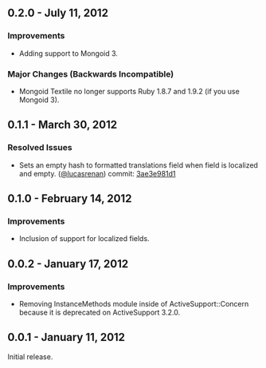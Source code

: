 ## 0.2.0 - July 11, 2012

### Improvements

* Adding support to Mongoid 3.

### Major Changes (Backwards Incompatible)

* Mongoid Textile no longer supports Ruby 1.8.7 and 1.9.2 (if you use Mongoid 3).

## 0.1.1 - March 30, 2012

### Resolved Issues

* Sets an empty hash to formatted translations field when field is localized and empty. ([@lucasrenan][]) commit: [3ae3e981d1][]

## 0.1.0 - February 14, 2012

### Improvements

* Inclusion of support for localized fields.

## 0.0.2 - January 17, 2012

### Improvements

* Removing InstanceMethods module inside of ActiveSupport::Concern because it is deprecated on ActiveSupport 3.2.0.

## 0.0.1 - January 11, 2012

Initial release.

[3ae3e981d1]: https://github.com/tiagogodinho/mongoid-textile/commit/3ae3e981d108013350988b659873f857a5beafcd
[@lucasrenan]: https://github.com/lucasrenan